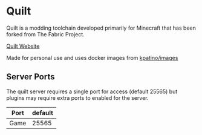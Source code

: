 # Quilt

Quilt is a modding toolchain developed primarily for Minecraft that has been forked from The Fabric Project.

[Quilt Website](https://quiltmc.org/)

Made for personal use and uses docker images from [kpatino/images](https://github.com/kpatino/images)

## Server Ports

The quilt server requires a single port for access (default 25565) but plugins may require extra ports to enabled for the server.

| Port  | default |
|-------|---------|
| Game  | 25565   |
